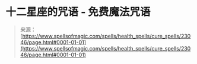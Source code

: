 <!--yml

category: 未分类

date: 2024-06-12 19:07:53

-->

# 十二星座的咒语 - 免费魔法咒语

> 来源：[https://www.spellsofmagic.com/spells/health_spells/cure_spells/23046/page.html#0001-01-01](https://www.spellsofmagic.com/spells/health_spells/cure_spells/23046/page.html#0001-01-01)
